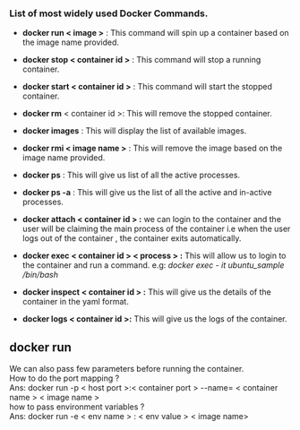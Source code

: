 ### List of most widely used Docker Commands.  

 - **docker run < image >** : This command will spin up a container based on the image name provided.  
 - **docker stop < container id >** : This command will stop a running container.  
 - **docker start < container id >** : This command will start the stopped container.  
 - **docker rm** < container id >:  This will remove the stopped container.  
 - **docker images** : This will display the list of available images.  
 - **docker rmi < image name >** : This will remove the image based on the image name provided.  
 - **docker ps** : This will give us list of all the active processes.  
 - **docker ps -a** : This will give us the list of all the active and in-active processes.  
 - **docker attach < container id > :** we can login to the container and the user will be claiming the main process of the container i.e
   when the user logs out of the container , the container exits
   automatically.

  - **docker exec < container id > < process > :** This will allow us to login to the container and run a command.   e.g: *docker exec - it
   ubuntu_sample /bin/bash*


 - **docker inspect < container id > :** This will give us the details of the container in the yaml format.
 - **docker logs < container id >:** This will give us the logs of the container.

## docker run
We can also pass few parameters before running the container.  
How to do the port mapping ?  
Ans: docker run  -p < host port >:< container port >  --name= < container name > < image name >  
how to pass environment variables ?  
Ans: docker run -e < env name > : < env value > < image name>  
